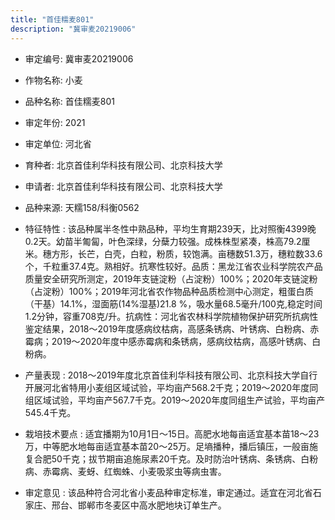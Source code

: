 ```yaml
---
title: "首佳糯麦801"
description: "冀审麦20219006"
---
```

* 审定编号:  冀审麦20219006

*  作物名称:  小麦

*  品种名称:  首佳糯麦801

*  审定年份:  2021

*  审定单位:  河北省

* 育种者:  北京首佳利华科技有限公司、北京科技大学

*  申请者:  北京首佳利华科技有限公司、北京科技大学

*  品种来源:  天糯158/科衡0562

*  特征特性 : 
该品种属半冬性中熟品种，平均生育期239天，比对照衡4399晚0.2天。幼苗半匍匐，叶色深绿，分蘖力较强。成株株型紧凑，株高79.2厘米。穗方形，长芒，白壳，白粒，粉质，较饱满。亩穗数51.3万，穗粒数33.6个，千粒重37.4克。熟相好。抗寒性较好。品质：黑龙江省农业科学院农产品质量安全研究所测定，2019年支链淀粉（占淀粉）100%；2020年支链淀粉（占淀粉）100%；2019年河北省农作物品种品质检测中心测定，粗蛋白质（干基）14.1%，湿面筋(14%湿基)21.8 %，吸水量68.5毫升/100克,稳定时间1.2分钟，容重708克/升。抗病性：河北省农林科学院植物保护研究所抗病性鉴定结果，2018～2019年度感病纹枯病，高感条锈病、叶锈病、白粉病、赤霉病；2019～2020年度中感赤霉病和条锈病，感病纹枯病，高感叶锈病、白粉病。
 
*  产量表现 : 
2018～2019年度北京首佳利华科技有限公司、北京科技大学自行开展河北省特用小麦组区域试验，平均亩产568.2千克；2019～2020年度同组区域试验，平均亩产567.7千克。2019～2020年度同组生产试验，平均亩产545.4千克。

*  栽培技术要点 : 
适宜播期为10月1日～15日。高肥水地每亩适宜基本苗18～23万，中等肥水地每亩适宜基本苗20～25万。足墒播种，播后镇压，一般亩施复合肥50千克；拔节期亩追施尿素20千克。及时防治叶锈病、条锈病、白粉病、赤霉病、麦蚜、红蜘蛛、小麦吸浆虫等病虫害。

*  审定意见 : 
该品种符合河北省小麦品种审定标准，审定通过。适宜在河北省石家庄、邢台、邯郸市冬麦区中高水肥地块订单生产。
